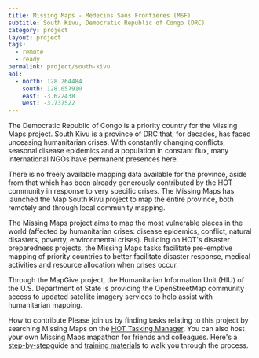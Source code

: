 ```yaml
---
title: Missing Maps - Médecins Sans Frontières (MSF)
subtitle: South Kivu, Democratic Republic of Congo (DRC)
category: project
layout: project
tags:
  - remote
  - ready
permalink: project/south-kivu
aoi:
  - north: 128.264484
    south: 128.057910
    east: -3.622438
    west: -3.737522
---
```


The Democratic Republic of Congo is a priority country for the Missing Maps project. South Kivu is a province of DRC that, for decades, has faced unceasing humanitarian crises. With constantly changing conflicts, seasonal disease epidemics and a population in constant flux, many international NGOs have permanent presences here.

There is no freely available mapping data available for the province, aside from that which has been already generously contributed by the HOT community in response to very specific crises. The Missing Maps has launched the Map South Kivu project to map the entire province, both remotely and through local community mapping.

The Missing Maps project aims to map the most vulnerable places in the world (affected by humanitarian crises: disease epidemics, conflict, natural disasters, poverty, environmental crises). Building on HOT's disaster preparedness projects, the Missing Maps tasks facilitate pre-emptive mapping of priority countries to better facilitate disaster response, medical activities and resource allocation when crises occur.

Through the MapGive project, the Humanitarian Information Unit (HIU) of the U.S. Department of State is providing the OpenStreetMap community access to updated satellite imagery services to help assist with humanitarian mapping.

How to contribute
Please join us by finding tasks relating to this project by searching Missing Maps on the [HOT Tasking Manager](http://tasks.hotosm.org/?sort_by=priority&direction=asc&search=Missing+Maps). You can also host your own Missing Maps mapathon for friends and colleagues. Here's a [step-by-step](http://www.missingmaps.org/mapathons/)guide and [training materials](http://www.missingmaps.org/contribute/) to walk you through the process.
